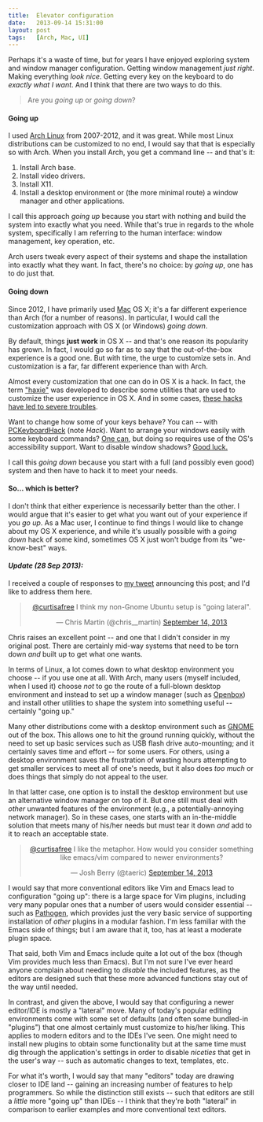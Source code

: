 ```yaml
---
title:  Elevator configuration
date:   2013-09-14 15:31:00
layout: post
tags:   [Arch, Mac, UI]
---
```

Perhaps it's a waste of time, but for years I have enjoyed exploring system and window manager
configuration. Getting window management _just right_. Making everything _look nice_. Getting every
key on the keyboard to do _exactly what I want_. And I think that there are two ways to do this.

> Are you _going up_ or _going down_?

#### Going up

I used [Arch Linux][arch] from 2007-2012, and it was great. While most Linux distributions can be
customized to no end, I would say that that is especially so with Arch. When you install Arch, you
get a command line -- and that's it:

  1. Install Arch base.
  2. Install video drivers.
  3. Install X11.
  4. Install a desktop environment or (the more minimal route) a window manager and other
     applications.

I call this approach _going up_ because you start with nothing and build the system into exactly
what you need. While that's true in regards to the whole system, specifically I am referring to the
human interface: window management, key operation, etc.

Arch users tweak every aspect of their systems and shape the installation into exactly what they
want. In fact, there's no choice: by _going up_, one has to do just that.

#### Going down

Since 2012, I have primarily used [Mac][mac] OS X; it's a far different experience than Arch (for a
number of reasons). In particular, I would call the customization approach with OS X (or Windows)
_going down_.

By default, things **just work** in OS X -- and that's one reason its popularity has grown. In fact,
I would go so far as to say that the out-of-the-box experience is a good one. But with time, the
urge to customize sets in. And customization is a far, far different experience than with Arch.

Almost every customization that one can do in OS X is a hack. In fact, the term ["haxie"][haxie] was
developed to describe some utilities that are used to customize the user experience in OS X. And in
some cases, [these hacks have led to severe troubles][unsanity].

Want to change how some of your keys behave? You can -- with [PCKeyboardHack][pckh] (note _Hack_).
Want to arrange your windows easily with some keyboard commands? [One can][slate], but doing so
requires use of the OS's accessibility support. Want to disable window shadows? [Good
luck.][shadows]

I call this _going down_ because you start with a full (and possibly even good) system and then have
to hack it to meet your needs.

#### So... which is better?

I don't think that either experience is necessarily better than the other. I would argue that it's
easier to get what you want out of your experience if you _go up_. As a Mac user, I continue to find
things I would like to change about my OS X experience, and while it's usually possible with a
_going down_ hack of some kind, sometimes OS X just won't budge from its "we-know-best" ways.

#### _Update (28 Sep 2013):_

I received a couple of responses to [my tweet][tweet] announcing this post; and I'd like to address
them here.

<blockquote class="twitter-tweet" data-conversation="none" align="center"><p><a
href="https://twitter.com/curtisafree">@curtisafree</a> I think my non-Gnome
Ubuntu setup is &quot;going lateral&quot;.</p>&mdash; Chris Martin
(@chris__martin) <a
href="https://twitter.com/chris__martin/statuses/378907878742310912">September
14, 2013</a></blockquote> <script async src="//platform.twitter.com/widgets.js"
charset="utf-8"></script>

Chris raises an excellent point -- and one that I didn't consider in my original post. There are
certainly mid-way systems that need to be torn down _and_ built up to get what one wants.

In terms of Linux, a lot comes down to what desktop environment you choose -- if you use one at all.
With Arch, many users (myself included, when I used it) choose _not_ to go the route of a full-blown
desktop environment and instead to set up a window manager (such as [Openbox][openbox]) and install
other utilities to shape the system into something useful -- certainly "going up."

Many other distributions come with a desktop environment such as [GNOME][gnome] out of the box. This
allows one to hit the ground running quickly, without the need to set up basic services such as USB
flash drive auto-mounting; and it certainly saves time and effort -- for some users. For others,
using a desktop environment saves the frustration of wasting hours attempting to get smaller
services to meet all of one's needs, but it also does _too much_ or does things that simply do not
appeal to the user.

In that latter case, one option is to install the desktop environment but use an alternative window
manager on top of it. But one still must deal with _other_ unwanted features of the environment
(e.g., a potentially-annoying network manager). So in these cases, one starts with an in-the-middle
solution that meets many of his/her needs but must tear it down _and_ add to it to reach an
acceptable state.

<blockquote class="twitter-tweet" data-conversation="none" align="center"><p><a
href="https://twitter.com/curtisafree">@curtisafree</a> I like the metaphor.
How would you consider something like emacs/vim compared to newer
environments?</p>&mdash; Josh Berry (@taeric) <a
href="https://twitter.com/taeric/statuses/378931330345476097">September 14,
2013</a></blockquote> <script async src="//platform.twitter.com/widgets.js"
charset="utf-8"></script>

I would say that more conventional editors like Vim and Emacs lead to configuration
"going up": there is a large space for Vim plugins, including very many popular ones that a number of
users would consider essential -- such as [Pathogen][pathogen], which provides just the very basic
service of supporting installation of _other_ plugins in a modular fashion. I'm less familiar with
the Emacs side of things; but I am aware that it, too, has at least a moderate plugin space.

That said, both Vim and Emacs include quite a lot out of the box (though Vim provides much less than
Emacs). But I'm not sure I've ever heard anyone complain about needing to _disable_ the included
features, as the editors are designed such that these more advanced functions stay out of the way
until needed.

In contrast, and given the above, I would say that configuring a newer editor/IDE is mostly a
"lateral" move. Many of today's popular editing environments come with some set of defaults (and
often some bundled-in "plugins") that one almost certainly must customize to his/her liking. This
applies to modern editors and to the IDEs I've seen. One might need to install new plugins to obtain
some functionality but at the same time must dig through the application's settings in order to
disable _niceties_ that get in the user's way -- such as automatic changes to text, templates, etc.

For what it's worth, I would say that many "editors" today are drawing closer to IDE land -- gaining
an increasing number of features to help programmers. So while the distinction still exists -- such
that editors are still a _little_ more "going up" than IDEs -- I think that they're both "lateral"
in comparison to earlier examples and more conventional text editors.

[arch]:        http://archlinux.org
[mac]:         http://apple.com/mac
[haxie]:       https://en.wikipedia.org/w/index.php?title=Haxie&oldid=560332629
[unsanity]:    http://arstechnica.com/civis/viewtopic.php?p=24502203
[pckh]:        https://pqrs.org/macosx/keyremap4macbook/pckeyboardhack.html.en
[slate]:       https://github.com/jigish/slate
[shadows]:     http://apple.stackexchange.com/q/61924
[tweet]:       https://twitter.com/curtisafree/status/378905271080189952
[openbox]:     http://openbox.org
[gnome]:       http://www.gnome.org
[pathogen]:    https://github.com/tpope/vim-pathogen

